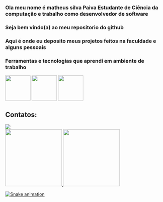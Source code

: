 ### Ola meu nome é matheus silva Paiva Estudante de Ciência da computação e trabalho como desenvolvedor de software
### Seja bem vindo(a) ao meu repositorio do github 

### Aqui é onde eu deposito meus projetos feitos na faculdade e alguns pessoais

### Ferramentas e tecnologias que aprendi em ambiente de trabalho

<img src="https://cdn.jsdelivr.net/gh/devicons/devicon/icons/nodejs/nodejs-original-wordmark.svg" width="80" height="80"/> <img src="https://cdn.jsdelivr.net/gh/devicons/devicon/icons/react/react-original.svg" width="80" height="80" /> <img src="https://cdn.jsdelivr.net/gh/devicons/devicon/icons/angularjs/angularjs-original-wordmark.svg" width="80" height="80"/>



## Contatos:

<div>
<a href="https://www.linkedin.com/in/matheus-silva-paiva-4b5ba9204" target="_blank"><img src="https://img.shields.io/badge/-LinkedIn-%230077B5?style=for-the-badge&logo=linkedin&logoColor=white" target="_blank"></a>   
</div
  
<div>
<a href="https://github.com/seu-usuário-aqui">
<img height="180em" src="https://github-readme-stats.vercel.app/api/top-langs/?username=matheusspaiva&layout=compact&langs_count=7&theme=dracula"/>
<img height="180em" src="https://github-readme-stats.vercel.app/api?username=matheusspaiva&show_icons=true&theme=dracula&include_all_commits=true&count_private=true"/>
</div>

  
![Snake animation](https://github.com/matheusspaiva/matheusspaiva/blob/output/github-contribution-grid-snake.svg)
